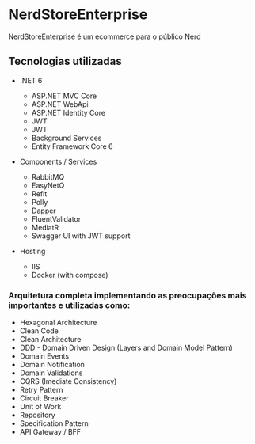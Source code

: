 # NerdStoreEnterprise
NerdStoreEnterprise é um ecommerce para o público Nerd

## Tecnologias utilizadas

- .NET 6
    - ASP.NET MVC Core
    - ASP.NET WebApi
    - ASP.NET Identity Core
    - JWT
    - JWT 
    - Background Services
    - Entity Framework Core 6

- Components / Services
    - RabbitMQ
    - EasyNetQ
    - Refit 
    - Polly
    - Dapper
    - FluentValidator
    - MediatR
    - Swagger UI with JWT support

- Hosting
    - IIS
    - Docker (with compose)
      
### Arquitetura completa implementando as preocupações mais importantes e utilizadas como:

- Hexagonal Architecture
- Clean Code
- Clean Architecture
- DDD - Domain Driven Design (Layers and Domain Model Pattern)
- Domain Events
- Domain Notification
- Domain Validations
- CQRS (Imediate Consistency)
- Retry Pattern
- Circuit Breaker
- Unit of Work
- Repository
- Specification Pattern
- API Gateway / BFF
